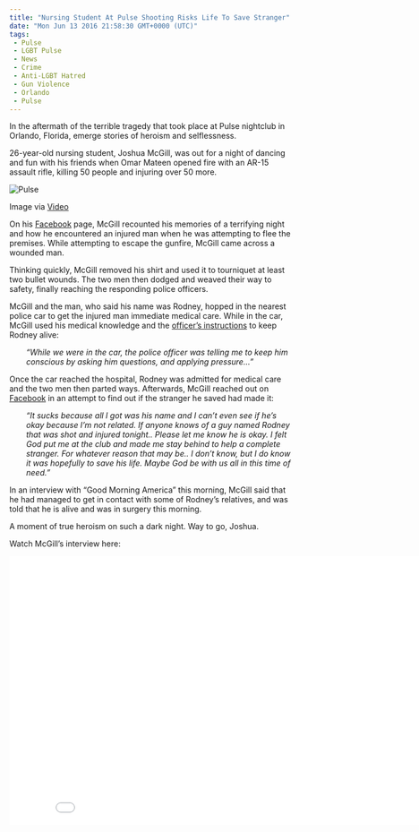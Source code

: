 ```yaml
---
title: "Nursing Student At Pulse Shooting Risks Life To Save Stranger"
date: "Mon Jun 13 2016 21:58:30 GMT+0000 (UTC)"
tags: 
 - Pulse
 - LGBT Pulse
 - News
 - Crime
 - Anti-LGBT Hatred
 - Gun Violence
 - Orlando
 - Pulse
---
```

<p><!-- Quick Adsense WordPress Plugin: http://quicksense.net/ --></p><p>In the aftermath of the terrible tragedy that took place at Pulse nightclub in Orlando, Florida, emerge stories of heroism and selflessness.</p><p>26-year-old nursing student, Joshua McGill, was out for a night of dancing and fun with his friends when Omar Mateen opened fire with an AR-15 assault rifle, killing 50 people and injuring over 50 more.</p><div id="attachment_137014" style="width: 650px" class="wp-caption aligncenter"><img class="size-full wp-image-137014" src="//i0.wp.com/cdn.liberalamerica.org/wp-content/uploads/2016/06/Screen-Shot-2016-06-13-at-3.18.37-PM.png?resize=640%2C388" alt="Pulse" srcset="//i0.wp.com/cdn.liberalamerica.org/wp-content/uploads/2016/06/Screen-Shot-2016-06-13-at-3.18.37-PM.png?resize=640%2C388 640w, //i0.wp.com/cdn.liberalamerica.org/wp-content/uploads/2016/06/Screen-Shot-2016-06-13-at-3.18.37-PM.png?resize=640%2C388 64w, //i0.wp.com/cdn.liberalamerica.org/wp-content/uploads/2016/06/Screen-Shot-2016-06-13-at-3.18.37-PM.png?resize=640%2C388 350w, //i0.wp.com/cdn.liberalamerica.org/wp-content/uploads/2016/06/Screen-Shot-2016-06-13-at-3.18.37-PM.png?resize=640%2C388 600w" sizes="(max-width: 640px) 100vw, 640px" data-recalc-dims="1">
<p class="wp-caption-text">Image via <a href="http://&lt;iframe width=&quot;853&quot; height=&quot;480&quot; src=&quot;https://www.youtube.com/embed/fPeVCftvACI&quot; frameborder=&quot;0&quot; allowfullscreen&gt;&lt;/iframe&gt;" onclick="__gaTracker(&apos;send&apos;, &apos;event&apos;, &apos;outbound-article&apos;, &apos;http://&lt;iframe width=&quot;853&quot; height=&quot;480&quot; src=&quot;https://www.youtube.com/embed/fPeVCftvACI&quot; frameborder=&quot;0&quot; allowfullscreen&gt;&lt;/iframe&gt;&apos;, &apos;Video&apos;);">Video</a></p>
</div><p>On his <a href="https://www.facebook.com/joshua.mcgill1990/posts/1220433711309944" onclick="__gaTracker(&apos;send&apos;, &apos;event&apos;, &apos;outbound-article&apos;, &apos;https://www.facebook.com/joshua.mcgill1990/posts/1220433711309944&apos;, &apos;Facebook&apos;);" target="_blank">Facebook</a> page, McGill recounted his memories of a terrifying night and how he encountered an injured man when he was attempting to flee the premises. While attempting to escape the gunfire, McGill came across a wounded man.</p><p>Thinking quickly, McGill removed his shirt and used it to tourniquet at least two bullet wounds. The two men then dodged and weaved their way to safety, finally reaching the responding police officers.</p><p>McGill and the man, who said his name was Rodney, hopped in the nearest police car to get the injured man immediate medical care. While in the car, McGill used his medical knowledge and the <a href="http://www.lgbtqnation.com/2016/06/nursing-student-pulse-stopped-running-life-save-stranger/" onclick="__gaTracker(&apos;send&apos;, &apos;event&apos;, &apos;outbound-article&apos;, &apos;http://www.lgbtqnation.com/2016/06/nursing-student-pulse-stopped-running-life-save-stranger/&apos;, &apos;officer\&apos;s instructions&apos;);" target="_blank">officer&#x2019;s instructions</a> to keep Rodney alive:</p><p style="padding-left: 30px;"><em>&#x201C;While we were in the car, the police officer was telling me to keep him conscious by asking him questions, and applying pressure&#x2026;&#x201D;</em></p><p>Once the car reached the hospital, Rodney was admitted for medical care and the two men then parted ways. Afterwards, McGill reached out on <a href="https://www.facebook.com/joshua.mcgill1990/posts/1220433711309944" onclick="__gaTracker(&apos;send&apos;, &apos;event&apos;, &apos;outbound-article&apos;, &apos;https://www.facebook.com/joshua.mcgill1990/posts/1220433711309944&apos;, &apos;Facebook&apos;);" target="_blank">Facebook</a> in an attempt to find out if the stranger he saved had made it:</p><p style="padding-left: 30px;"><em>&#x201C;It sucks because all I got was his name and I can&#x2019;t even see if he&#x2019;s okay because I&#x2019;m not related. If anyone knows of a guy named Rodney that was shot and injured tonight.. Please let me know he is okay. I felt God put me at the club and made me stay behind to help a complete stranger. For whatever reason that may be.. I don&#x2019;t know, but I do know it was hopefully to save his life. Maybe God be with us all in this time of need.&#x201D;</em></p><p><!-- Quick Adsense WordPress Plugin: http://quicksense.net/ --></p><p>In an interview with &#x201C;Good Morning America&#x201D; this morning, McGill said that he had managed to get in contact with some of Rodney&#x2019;s relatives, and was told that he is alive and was in surgery this morning.</p><p>A moment of true heroism on such a dark night. Way to go, Joshua.</p><p>Watch McGill&#x2019;s interview here:</p><p><iframe width="853" height="480" src="//www.youtube.com/embed/fPeVCftvACI" frameborder="0" allowfullscreen></iframe></p><div style="font-size:0px;height:0px;line-height:0px;margin:0;padding:0;clear:both"></div>